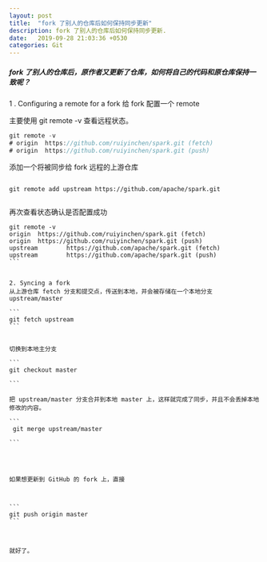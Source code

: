 ```yaml
---
layout: post
title:  "fork 了别人的仓库后如何保持同步更新"
description: fork 了别人的仓库后如何保持同步更新.
date:   2019-09-28 21:03:36 +0530
categories: Git
---
```

##### fork 了别人的仓库后，原作者又更新了仓库，如何将自己的代码和原仓库保持一致呢？

1 . Configuring a remote for a fork
 给 fork 配置一个 remote
 
 主要使用 git remote -v 查看远程状态。



```javascript
git remote -v
# origin  https://github.com/ruiyinchen/spark.git (fetch)
# origin  https://github.com/ruiyinchen/spark.git (push)
```

添加一个将被同步给 fork 远程的上游仓库


```

git remote add upstream https://github.com/apache/spark.git 


```



再次查看状态确认是否配置成功


````
git remote -v
origin  https://github.com/ruiyinchen/spark.git (fetch)
origin  https://github.com/ruiyinchen/spark.git (push)
upstream        https://github.com/apache/spark.git (fetch)
upstream        https://github.com/apache/spark.git (push)
```


2. Syncing a fork
从上游仓库 fetch 分支和提交点，传送到本地，并会被存储在一个本地分支 upstream/master

```
git fetch upstream
```


切换到本地主分支

```
git checkout master 

```

把 upstream/master 分支合并到本地 master 上，这样就完成了同步，并且不会丢掉本地修改的内容。  

```
 git merge upstream/master

```




如果想更新到 GitHub 的 fork 上，直接   



```
git push origin master 
```



就好了。

